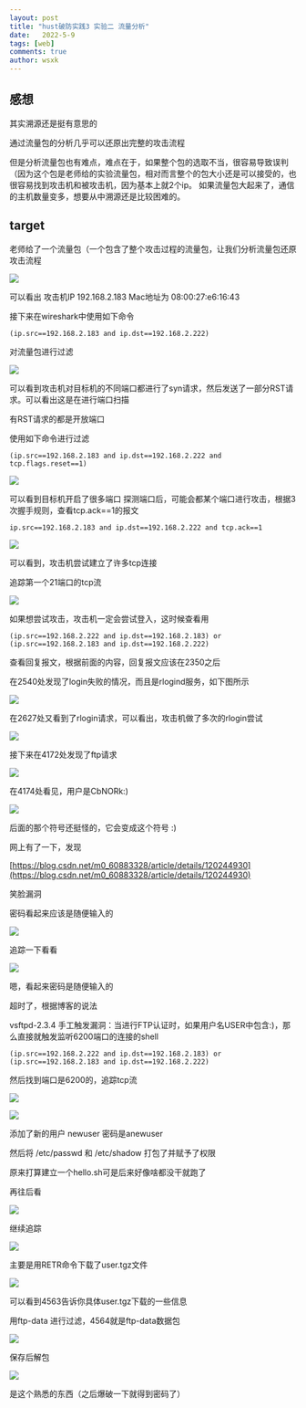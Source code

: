 ```yaml
---
layout: post
title: "hust破防实践3 实验二 流量分析"
date:   2022-5-9
tags: [web]
comments: true
author: wsxk
---
```


## 感想

其实溯源还是挺有意思的

通过流量包的分析几乎可以还原出完整的攻击流程

但是分析流量包也有难点，难点在于，如果整个包的选取不当，很容易导致误判（因为这个包是老师给的实验流量包，相对而言整个的包大小还是可以接受的，也很容易找到攻击机和被攻击机，因为基本上就2个ip。 如果流量包大起来了，通信的主机数量变多，想要从中溯源还是比较困难的。

## target

老师给了一个流量包（一个包含了整个攻击过程的流量包，让我们分析流量包还原 攻击流程


![](https://raw.githubusercontent.com/wsxk/wsxk_pictures/main/2022-5-7-%E7%A0%B4%E9%98%B2%E5%AE%9E%E8%B7%B53_metasploit%E6%B8%97%E9%80%8F%E5%AD%A6%E4%B9%A0/12.png)

可以看出
攻击机IP 192.168.2.183
Mac地址为 08:00:27:e6:16:43

接下来在wireshark中使用如下命令 

    (ip.src==192.168.2.183 and ip.dst==192.168.2.222) 

对流量包进行过滤

![](https://raw.githubusercontent.com/wsxk/wsxk_pictures/main/2022-5-7-%E7%A0%B4%E9%98%B2%E5%AE%9E%E8%B7%B53_metasploit%E6%B8%97%E9%80%8F%E5%AD%A6%E4%B9%A0/13.png)    


可以看到攻击机对目标机的不同端口都进行了syn请求，然后发送了一部分RST请求。可以看出这是在进行端口扫描

有RST请求的都是开放端口

使用如下命令进行过滤


    (ip.src==192.168.2.183 and ip.dst==192.168.2.222 and tcp.flags.reset==1)

![](https://raw.githubusercontent.com/wsxk/wsxk_pictures/main/2022-5-7-%E7%A0%B4%E9%98%B2%E5%AE%9E%E8%B7%B53_metasploit%E6%B8%97%E9%80%8F%E5%AD%A6%E4%B9%A0/14.png)

可以看到目标机开启了很多端口
探测端口后，可能会都某个端口进行攻击，根据3次握手规则，查看tcp.ack==1的报文

    ip.src==192.168.2.183 and ip.dst==192.168.2.222 and tcp.ack==1

![](https://raw.githubusercontent.com/wsxk/wsxk_pictures/main/2022-5-7-%E7%A0%B4%E9%98%B2%E5%AE%9E%E8%B7%B53_metasploit%E6%B8%97%E9%80%8F%E5%AD%A6%E4%B9%A0/15.png)

可以看到，攻击机尝试建立了许多tcp连接

追踪第一个21端口的tcp流

![](https://raw.githubusercontent.com/wsxk/wsxk_pictures/main/2022-5-7-%E7%A0%B4%E9%98%B2%E5%AE%9E%E8%B7%B53_metasploit%E6%B8%97%E9%80%8F%E5%AD%A6%E4%B9%A0/16.png)

如果想尝试攻击，攻击机一定会尝试登入，这时候查看用

    (ip.src==192.168.2.222 and ip.dst==192.168.2.183) or (ip.src==192.168.2.183 and ip.dst==192.168.2.222)

查看回复报文，根据前面的内容，回复报文应该在2350之后

在2540处发现了login失败的情况，而且是rlogind服务，如下图所示

![](https://raw.githubusercontent.com/wsxk/wsxk_pictures/main/2022-5-7-%E7%A0%B4%E9%98%B2%E5%AE%9E%E8%B7%B53_metasploit%E6%B8%97%E9%80%8F%E5%AD%A6%E4%B9%A0/17.png)

在2627处又看到了rlogin请求，可以看出，攻击机做了多次的rlogin尝试

![](https://raw.githubusercontent.com/wsxk/wsxk_pictures/main/2022-5-7-%E7%A0%B4%E9%98%B2%E5%AE%9E%E8%B7%B53_metasploit%E6%B8%97%E9%80%8F%E5%AD%A6%E4%B9%A0/18.png)

接下来在4172处发现了ftp请求

![](https://raw.githubusercontent.com/wsxk/wsxk_pictures/main/2022-5-7-%E7%A0%B4%E9%98%B2%E5%AE%9E%E8%B7%B53_metasploit%E6%B8%97%E9%80%8F%E5%AD%A6%E4%B9%A0/19.png)

在4174处看见，用户是CbNORk:)

![](https://raw.githubusercontent.com/wsxk/wsxk_pictures/main/2022-5-7-%E7%A0%B4%E9%98%B2%E5%AE%9E%E8%B7%B53_metasploit%E6%B8%97%E9%80%8F%E5%AD%A6%E4%B9%A0/20.png)

后面的那个符号还挺怪的，它会变成这个符号 :)

网上有了一下，发现

[https://blog.csdn.net/m0_60883328/article/details/120244930](https://blog.csdn.net/m0_60883328/article/details/120244930)

笑脸漏洞

密码看起来应该是随便输入的

![](https://raw.githubusercontent.com/wsxk/wsxk_pictures/main/2022-5-7-%E7%A0%B4%E9%98%B2%E5%AE%9E%E8%B7%B53_metasploit%E6%B8%97%E9%80%8F%E5%AD%A6%E4%B9%A0/21.png)

追踪一下看看

![](https://raw.githubusercontent.com/wsxk/wsxk_pictures/main/2022-5-7-%E7%A0%B4%E9%98%B2%E5%AE%9E%E8%B7%B53_metasploit%E6%B8%97%E9%80%8F%E5%AD%A6%E4%B9%A0/22.png)

嗯，看起来密码是随便输入的

超时了，根据博客的说法

vsftpd-2.3.4 手工触发漏洞：当进行FTP认证时，如果用户名USER中包含:)，那么直接就触发监听6200端口的连接的shell

    (ip.src==192.168.2.222 and ip.dst==192.168.2.183) or (ip.src==192.168.2.183 and ip.dst==192.168.2.222)

然后找到端口是6200的，追踪tcp流

![](https://raw.githubusercontent.com/wsxk/wsxk_pictures/main/2022-5-7-%E7%A0%B4%E9%98%B2%E5%AE%9E%E8%B7%B53_metasploit%E6%B8%97%E9%80%8F%E5%AD%A6%E4%B9%A0/23.png)

![](https://raw.githubusercontent.com/wsxk/wsxk_pictures/main/2022-5-7-%E7%A0%B4%E9%98%B2%E5%AE%9E%E8%B7%B53_metasploit%E6%B8%97%E9%80%8F%E5%AD%A6%E4%B9%A0/24.png)

添加了新的用户 newuser 密码是anewuser

然后将 /etc/passwd 和 /etc/shadow 打包了并赋予了权限

原来打算建立一个hello.sh可是后来好像啥都没干就跑了

再往后看

![](https://raw.githubusercontent.com/wsxk/wsxk_pictures/main/2022-5-7-%E7%A0%B4%E9%98%B2%E5%AE%9E%E8%B7%B53_metasploit%E6%B8%97%E9%80%8F%E5%AD%A6%E4%B9%A0/25.png)

继续追踪

![](https://raw.githubusercontent.com/wsxk/wsxk_pictures/main/2022-5-7-%E7%A0%B4%E9%98%B2%E5%AE%9E%E8%B7%B53_metasploit%E6%B8%97%E9%80%8F%E5%AD%A6%E4%B9%A0/26.png)

主要是用RETR命令下载了user.tgz文件

![](https://raw.githubusercontent.com/wsxk/wsxk_pictures/main/2022-5-7-%E7%A0%B4%E9%98%B2%E5%AE%9E%E8%B7%B53_metasploit%E6%B8%97%E9%80%8F%E5%AD%A6%E4%B9%A0/27.png)

可以看到4563告诉你具体user.tgz下载的一些信息

用ftp-data 进行过滤，4564就是ftp-data数据包

![](https://raw.githubusercontent.com/wsxk/wsxk_pictures/main/2022-5-7-%E7%A0%B4%E9%98%B2%E5%AE%9E%E8%B7%B53_metasploit%E6%B8%97%E9%80%8F%E5%AD%A6%E4%B9%A0/28.png)

保存后解包

![](https://raw.githubusercontent.com/wsxk/wsxk_pictures/main/2022-5-7-%E7%A0%B4%E9%98%B2%E5%AE%9E%E8%B7%B53_metasploit%E6%B8%97%E9%80%8F%E5%AD%A6%E4%B9%A0/29.png)

是这个熟悉的东西（之后爆破一下就得到密码了）

